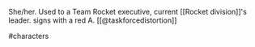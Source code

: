 She/her. Used to a Team Rocket executive, current [[Rocket division]]'s leader. signs with a red A. [[@taskforcedistortion]]

#characters 